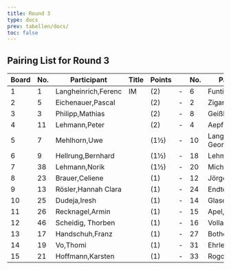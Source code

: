 ```yaml
---
title: Round 3
type: docs
prev: tabellen/docs/
toc: false
---
```


## Pairing List for Round 3

| Board | No. | Participant         | Title | Points |   | No. | Participant           | Title | Points | Result |
|-------|-----|-----------------------|-------|--------|---|-----|-----------------------|-------|--------|----------|
| 1     | 1   | Langheinrich,Ferenc    | IM    | (2)    | - | 6   | Funtikov,Mykhailo     |       | (2)    | 1 - 0    |
| 2     | 5   | Eichenauer,Pascal      |       | (2)    | - | 2   | Ziganshin,Ainur       |       | (2)    | 0 - 1    |
| 3     | 3   | Philipp,Mathias        |       | (2)    | - | 8   | Geißhirt,Marco        |       | (2)    | 1 - 0    |
| 4     | 11  | Lehmann,Peter          |       | (2)    | - | 4   | Aepfler,Christian     | FM    | (2)    | 0 - 1    |
| 5     | 7   | Mehlhorn,Uwe           |       | (1½)   | - | 10  | Langer,Paul Georg     |       | (2)    | 1 - 0    |
| 6     | 9   | Hellrung,Bernhard      |       | (1½)   | - | 18  | Lehmann,Georg         |       | (1½)   | 1 - 0    |
| 7     | 38  | Lehmann,Norik          |       | (1½)   | - | 20  | Michael,Torsten       |       | (1½)   | 0 - 1    |
| 8     | 23  | Brauer,Celiene         |       | (1)    | - | 12  | Jörges,Frank          |       | (1)    | 0 - 1    |
| 9     | 13  | Rösler,Hannah Clara    |       | (1)    | - | 24  | Endter,Marcel         |       | (1)    | 1 - 0    |
| 10    | 25  | Dudeja,Iresh           |       | (1)    | - | 14  | Glaser,Bernhard       |       | (1)    | ½ - ½    |
| 11    | 26  | Recknagel,Armin        |       | (1)    | - | 15  | Apel,Linus            |       | (1)    | 0 - 1    |
| 12    | 46  | Scheidig, Thorben      |       | (1)    | - | 16  | Volland,Ralf          |       | (1)    | ½ - ½    |
| 13    | 17  | Handschuh,Franz        |       | (1)    | - | 27  | Bothe,Florian         |       | (1)    | ½ - ½    |
| 14    | 19  | Vo,Thomi               |       | (1)    | - | 31  | Ehrle,Jens            |       | (1)    | 0 - 1    |
| 15    | 21  | Hoffmann,Karsten       |       | (1)    | - | 33  | Rogozhin,David
